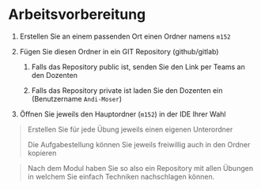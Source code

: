 # Arbeitsvorbereitung #

1. Erstellen Sie an einem passenden Ort einen Ordner namens `m152`

1. Fügen Sie diesen Ordner in ein GIT Repository (github/gitlab)

    1. Falls das Repository public ist, senden Sie den Link per Teams an den Dozenten
    
    1. Falls das Repository private ist laden Sie den Dozenten ein (Benutzername `Andi-Moser`)
    
1. Öffnen Sie jeweils den Hauptordner (`m152`) in der IDE Ihrer Wahl

> Erstellen Sie für jede Übung jeweils einen eigenen Unterordner
>
> Die Aufgabestellung können Sie jeweils freiwillig auch in den Ordner kopieren

> Nach dem Modul haben Sie so also ein Repository mit allen Übungen in welchem Sie einfach
> Techniken nachschlagen können.